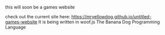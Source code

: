 this will soon be a games website

check out the current site here:
https://mryellowdog.github.io/untitled-games-website
It is being written in woof.js
The Banana Dog Programming Language
